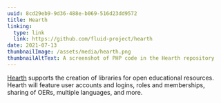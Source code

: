 ```yaml
---
uuid: 8cd29eb9-9d36-488e-b069-516d23dd9572
title: Hearth
linking:
  type: link
  link: https://github.com/fluid-project/hearth
date: 2021-07-13
thumbnailImage: /assets/media/hearth.png
thumbnailAltText: A screenshot of PHP code in the Hearth repository
---
```

[Hearth](https://github.com/fluid-project/hearth) supports the creation of libraries for open educational resources.
Hearth will feature user accounts and logins, roles and memberships, sharing of OERs, multiple languages, and more.
